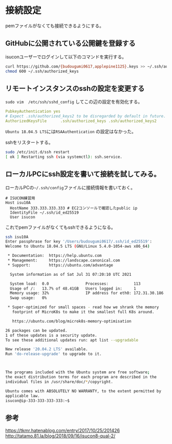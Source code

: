 # 接続設定
pemファイルがなくても接続できるようにする。


## GitHubに公開されている公開鍵を登録する
isuconユーザーでログインして以下のコマンドを実行する。
```bash
curl https://github.com/{budougumi0617,applepine1125}.keys >> ~/.ssh/authorized_keys
chmod 600 ~/.ssh/authorized_keys
```

## リモートインスタンスのsshの設定を変更する
`sudo vim  /etc/ssh/sshd_config` してこの辺の設定を有効化する。
```yaml
PubkeyAuthentication yes
# Expect .ssh/authorized_keys2 to be disregarded by default in future.
AuthorizedKeysFile      .ssh/authorized_keys .ssh/authorized_keys2
```

`Ubuntu 18.04.5 LTS`には`RSAAuthentication` の設定はなかった。

sshをリスタートする。
```bash
sudo /etc/init.d/ssh restart
[ ok ] Restarting ssh (via systemctl): ssh.service.
```

## ローカルPCにssh設定を書いて接続を試してみる。

ローカルPCの`~/.ssh/config`ファイルに接続情報を書いておく。

```
# ISUCON練習用
Host isu10A
  HostName 333.333.333.333 # EC2コンソールで確認したpublic ip
  IdentityFile ~/.ssh/id_ed25519
  User isucon
```

これでpemファイルがなくてもsshできるようになる。

```bash
ssh isu10A
Enter passphrase for key '/Users/budougumi0617/.ssh/id_ed25519':
Welcome to Ubuntu 18.04.5 LTS (GNU/Linux 5.4.0-1054-aws x86_64)

 * Documentation:  https://help.ubuntu.com
 * Management:     https://landscape.canonical.com
 * Support:        https://ubuntu.com/advantage

  System information as of Sat Jul 31 07:20:10 UTC 2021

  System load:  0.0                Processes:           113
  Usage of /:   13.7% of 48.41GB   Users logged in:     1
  Memory usage: 32%                IP address for eth0: 172.31.30.186
  Swap usage:   0%

 * Super-optimized for small spaces - read how we shrank the memory
   footprint of MicroK8s to make it the smallest full K8s around.

   https://ubuntu.com/blog/microk8s-memory-optimisation

26 packages can be updated.
1 of these updates is a security update.
To see these additional updates run: apt list --upgradable

New release '20.04.2 LTS' available.
Run 'do-release-upgrade' to upgrade to it.



The programs included with the Ubuntu system are free software;
the exact distribution terms for each program are described in the
individual files in /usr/share/doc/*/copyright.

Ubuntu comes with ABSOLUTELY NO WARRANTY, to the extent permitted by
applicable law.
isucon@ip-333-333-333-333:~$
```


## 参考
https://tkmr.hatenablog.com/entry/2017/10/25/201426
http://tatamo.81.la/blog/2018/09/16/isucon8-qual-2/